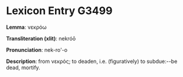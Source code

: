 # Lexicon Entry G3499

**Lemma**: νεκρόω

**Transliteration (xlit)**: nekróō

**Pronunciation**: nek-ro'-o

**Description**:
from νεκρός; to deaden, i.e. (figuratively) to subdue:--be dead, mortify.
